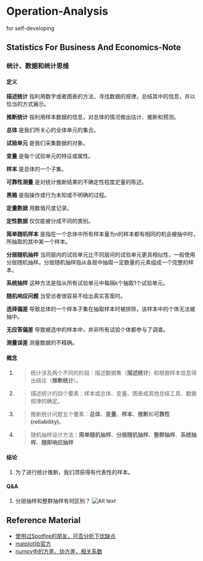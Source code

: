 # Operation-Analysis
for self-developing

## Statistics For Business And Economics-Note
### 统计、数据和统计思维
#### 定义
**描述统计** 指利用数字或者图表的方法，寻找数据的规律，总结其中的信息，并以恰当的方式展示。

**推断统计** 指利用样本数据的信息，对总体的情况做出估计、推断和预测。

**总体** 是我们所关心的全体单元的集合。

**试验单元** 是我们采集数据的对象。

**变量** 是每个试验单元的特征或属性。

**样本** 是总体的一个子集。

**可靠性测量** 是对统计推断结果的不确定性程度定量的陈述。

**黑箱** 是指操作或行为未知或不明确的过程。

**定量数据** 用数值尺度记录。

**定性数据** 仅仅能被分成不同的类别。

**简单随机样本** 是指在一个总体中所有样本量为n的样本都有相同的机会被抽中时，所抽取的其中某一个样本。

**分层随机抽样** 当同层内的试验单元比不同层间的试验单元更具相似性，一般使用分层随机抽样。分层随机抽样指从各层中抽取一定数量的元素组成一个完整的样本。

**系统抽样** 这种方法是指从所有试验单元中每隔k个抽取1个试验单元。

**随机响应问题** 当受访者很容易不给出真实答案时。

**选择偏差** 导致总体的一个样本子集在抽取样本时被排除，该样本中的个体无法被抽中。

**无应答偏差** 导致被选中的样本中，并非所有试验个体都参与了调查。

**测量误差** 测量数据的不精确。


#### 概念
1. > 统计涉及两个不同的阶段：描述数据集（**描述统计**）和根据样本信息得出结论（**推断统计**）。
2. > 描述统计的四个要素：样本或总体、变量、图表或其他总结工具、数据规律的确定。
2. > 推断统计问题五个要素：**总体**、**变量**、**样本**、**推断**和**可靠性(reliability)**。
3. > 随机抽样设计方法：**简单随机抽样**、**分层随机抽样**、**整群抽样**、**系统抽样**、**随即响应抽样**

#### 结论
1. 为了进行统计推断，我们须获得有代表性的样本。

#### Q&A
1. 分层抽样和整群抽样有何区别？
![Alt text](https://pic2.zhimg.com/1546ac4bd52323e6f508edb9e9a98dab_r.jpg)

## Reference Material
- [使用过Spotfire的朋友，可否分析下优缺点](https://www.zhihu.com/question/41444381)
- [matplotlib官方](https://matplotlib.org/)
- [numpy中的方差、协方差、相关系数](https://www.cnblogs.com/weiyinfu/p/10693445.html)
